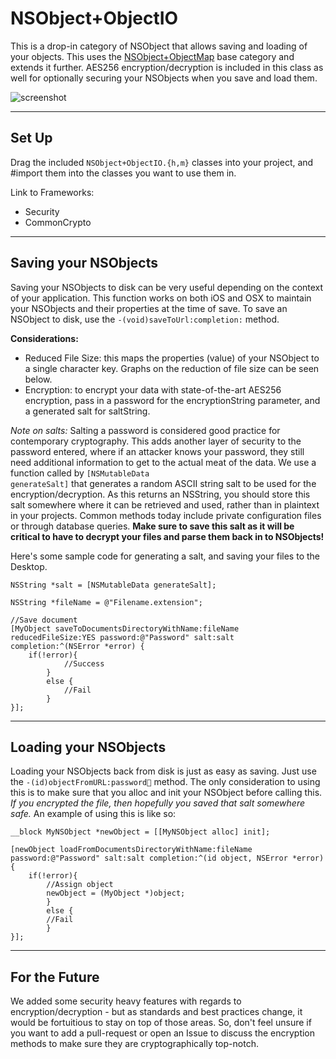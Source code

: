 NSObject+ObjectIO
=============

This is a drop-in category of NSObject that allows saving and loading of your objects. This uses the [NSObject+ObjectMap](https://github.com/uacaps/NSObject-ObjectMap) base category and extends it further. AES256 encryption/decryption is included in this class as well for optionally securing your NSObjects when you save and load them.

![screenshot](https://raw.github.com/uacaps/NSObject-ObjectIO/master/Screenshots/screen-01.png)

--------------------

## Set Up ##

Drag the included <code>NSObject+ObjectIO.{h,m}</code> classes into your project, and #import them into the classes you want to use them in.

Link to Frameworks:

* Security
* CommonCrypto

--------------------

## Saving your NSObjects ##

Saving your NSObjects to disk can be very useful depending on the context of your application. This function works on both iOS and OSX to maintain your NSObjects and their properties at the time of save. To save an NSObject to disk, use the <code>-(void)saveToUrl:completion:</code> method.

**Considerations:**
* Reduced File Size: this maps the properties (value) of your NSObject to a single character key. Graphs on the reduction of file size can be seen below.
* Encryption: to encrypt your data with state-of-the-art AES256 encryption, pass in a password for the encryptionString parameter, and a generated salt for saltString.

*Note on salts:* Salting a password is considered good practice for contemporary cryptography. This adds another layer of security to the password entered, where if an attacker knows your password, they still need additional information to get to the actual meat of the data. We use a function called by <code>[NSMutableData generateSalt]</code> that generates a random ASCII string salt to be used for the encryption/decryption. As this returns an NSString, you should store this salt somewhere where it can be retrieved and used, rather than in plaintext in your projects. Common methods today include private configuration files or through database queries. **Make sure to save this salt as it will be critical to have to decrypt your files and parse them back in to NSObjects!**

Here's some sample code for generating a salt, and saving your files to the Desktop.

```objc
NSString *salt = [NSMutableData generateSalt];
    
NSString *fileName = @"Filename.extension";
    
//Save document
[MyObject saveToDocumentsDirectoryWithName:fileName reducedFileSize:YES password:@"Password" salt:salt completion:^(NSError *error) {
	if(!error){
        	//Success
        }
        else {
        	//Fail
        }
}];
```

--------------------

## Loading your NSObjects ##

Loading your NSObjects back from disk is just as easy as saving. Just use the <code>-(id)objectFromURL:password:salt:</code> method. The only consideration to using this is to make sure that you alloc and init your NSObject before calling this. *If you encrypted the file, then hopefully you saved that salt somewhere safe.* An example of using this is like so:

```objc
__block MyNSObject *newObject = [[MyNSObject alloc] init];
					        	
[newObject loadFromDocumentsDirectoryWithName:fileName password:@"Password" salt:salt completion:^(id object, NSError *error) {
	if(!error){
		//Assign object
		newObject = (MyObject *)object;
        }
        else {
		//Fail
        }
}];
```

--------------------

## For the Future ##

We added some security heavy features with regards to encryption/decryption - but as standards and best practices change, it would be fortuitious to stay on top of those areas. So, don't feel unsure if you want to add a pull-request or open an Issue to discuss the encryption methods to make sure they are cryptographically top-notch.
